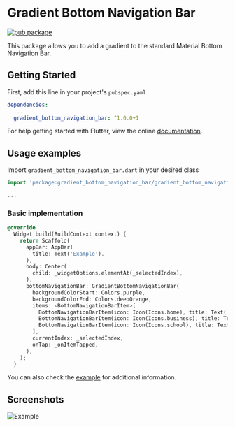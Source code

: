 # Gradient Bottom Navigation Bar
[![pub package](https://img.shields.io/pub/v/gradient_bottom_navigation_bar.svg)](https://pub.dartlang.org/packages/gradient_bottom_navigation_bar)

This package allows you to add a gradient to the standard Material Bottom Navigation Bar.

## Getting Started

First, add this line in your project's ` pubspec.yaml `

```yml
dependencies:
  ...
  gradient_bottom_navigation_bar: ^1.0.0+1
```

For help getting started with Flutter, view the online
[documentation](https://flutter.io/).

## Usage examples
Import `gradient_bottom_navigation_bar.dart` in your desired class

```dart
import 'package:gradient_bottom_navigation_bar/gradient_bottom_navigation_bar.dart';

...
```

### Basic implementation

```dart
@override
  Widget build(BuildContext context) {
    return Scaffold(
      appBar: AppBar(
        title: Text('Example'),
      ),
      body: Center(
        child: _widgetOptions.elementAt(_selectedIndex),
      ),
      bottomNavigationBar: GradientBottomNavigationBar(
        backgroundColorStart: Colors.purple,
        backgroundColorEnd: Colors.deepOrange,
        items: <BottomNavigationBarItem>[
          BottomNavigationBarItem(icon: Icon(Icons.home), title: Text('Home')),
          BottomNavigationBarItem(icon: Icon(Icons.business), title: Text('Business')),
          BottomNavigationBarItem(icon: Icon(Icons.school), title: Text('School')),
        ],
        currentIndex: _selectedIndex,
        onTap: _onItemTapped,
      ),
    );
  }
```

You can also check the [example](https://github.com/JTorrus/GradientBottomNavigationBar/tree/master/example) for additional information.

## Screenshots
![Example](https://i.imgur.com/ALh6vY3.png)
